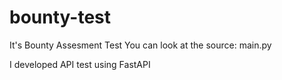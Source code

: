 # bounty-test
It's Bounty Assesment Test
You can look at the source: main.py

I developed API test using FastAPI
